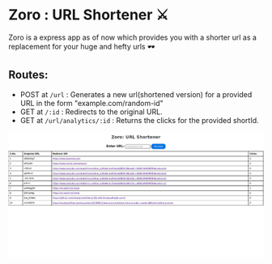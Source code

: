 # Zoro : URL Shortener ⚔️

Zoro is a express app as of now which provides you with a shorter url as a replacement for your huge and hefty urls 🕶️

## Routes:

- POST at `/url` : Generates a new url(shortened version) for a provided URL in the form "example.com/random-id"
- GET at `/:id` : Redirects to the original URL.
- GET at `/url/analytics/:id` : Returns the clicks for the provided shortId.

<img src="Screenshot from 2023-09-28 20-33-50.png" alt="demo image">
